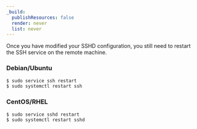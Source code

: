 ```yaml
---
_build:
  publishResources: false
  render: never
  list: never
---
```


Once you have modified your SSHD configuration, you still need to restart the SSH service on the remote machine.

### Debian/Ubuntu

  ```sh
  $ sudo service ssh restart
  $ sudo systemctl restart ssh
  ```

### CentOS/RHEL

  ```sh
  $ sudo service sshd restart
  $ sudo systemctl restart sshd
  ```